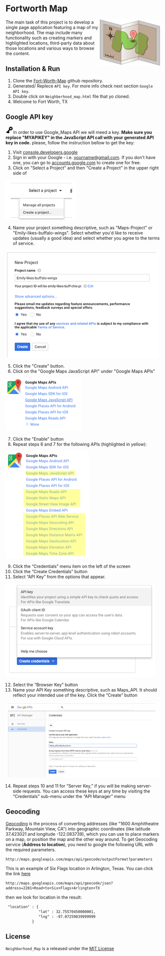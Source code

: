 # Fortworth Map
<img src="img/map.png" alt="map" align="right" height="150"> 

The main task of this project is to develop a single page application featuring a map of my neighborhood. The map include many functionality such as creating markers and highlighted locations, third-party data about those locations and various ways to browse the content.

## Installation & Run
1. Clone the [Fort-Worth-Map](https://github.com/Nshmais/Fort-Worth-Map) github repository.
2. Generated/ Replece `API key`. For more info check next section `Google API key`.
3. Double click on `Neighberhood_map.html` file that yo cloned.
4. Welcome to Fort Worth, TX

## Google API key
<img src="img/key_icon.png" height="25">In order to use Google_Maps API we will meed a key. **Make sure you replace "MYAPIKEY" in the JavaScript API call with your generated API key in code.** please, follow the instruction bellow to get the key: 
1. Visit [console.developers.google](https://console.developers.google.com)
2. Sign in with your Google - i.e. yourname@gmail.com. If you don't have one, you can go to [accounts.google.com](https://myaccount.google.com/) to create one for free.
3. Click on "Select a Project" and then "Create a Project" in the upper right side of
<img src="img/3.PNG">

4. Name your project something descriptive, such as "Maps-Project" or "Emily-likes-buffalo-wings". Select whether you'd like to receive updates (usually a good idea) and select whether you agree to the terms of service. 
<img src="img/4.PNG">

5. Click the "Create" button.
6. Click on the "Google Maps JavaScript API" under "Google Maps APIs" 
<img src="img/6.PNG">

7. Click the "Enable" button
8. Repeat steps 6 and 7 for the following APIs (highlighted in yellow): 
<img src="img/8.PNG">

9. Click the “Credentials” menu item on the left of the screen
10. Click the “Create Credentials” button
11. Select “API Key” from the options that appear.
<img src="img/11.PNG">

12. Select the “Browser Key” button
13. Name your API Key something descriptive, such as Maps_API. It should reflect your intended use of the key. Click the “Create” button 
<img src="img/13.PNG">

14. Repeat steps 10 and 11 for “Server Key,” if you will be making server-side requests. You can access these keys at any time by visiting the “Credentials” sub-menu under the “API Manager” menu

## Geocoding
[Geocoding](https://developers.google.com/maps/documentation/geocoding/intro) is the process of converting addresses (like "1600 Amphitheatre Parkway, Mountain View, CA") into geographic coordinates (like latitude 37.423021 and longitude -122.083739), which you can use to place markers on a map, or position the map and the other way around.
To get Geocoding service (**Address to location**), you need to google the following URL with the required parameters.
```
http://maps.googleapis.com/maps/api/geocode/outputFormat?parameters
```
This is an example of Six Flags location in Arlington, Texas. You can click the link [here](http://maps.googleapis.com/maps/api/geocode/json?address=2201+Road+to+Six+Flags+Arlington+TX) 
```
http://maps.googleapis.com/maps/api/geocode/json?address=2201+Road+to+Six+Flags+Arlington+TX
```
then we look for location in the result: 
```
 "location" : {
               "lat" : 32.75570450000001,
               "lng" : -97.07259839999999
            }
```
## License
`Neighborhood_Map` is a released under the [MIT License](https://opensource.org/licenses/MIT)

